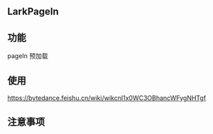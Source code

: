 ## LarkPageIn

## 功能
pageIn 预加载

## 使用
https://bytedance.feishu.cn/wiki/wikcnI1x0WC3OBhancWFygNHTgf

## 注意事项
